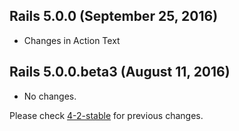 ## Rails 5.0.0 (September 25, 2016) ##

*  Changes in Action Text


## Rails 5.0.0.beta3 (August 11, 2016) ##

*  No changes.

Please check [4-2-stable](https://github.com/rails/rails/blob/4-2-stable/actiontext/CHANGELOG.md) for previous changes.
